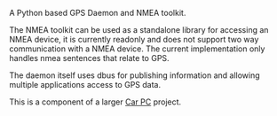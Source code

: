 A Python based GPS Daemon and NMEA toolkit.

The NMEA toolkit can be used as a standalone library for accessing an NMEA device, it is currently readonly and does not support two way communication with a NMEA device. The current implementation only handles nmea sentences that relate to GPS.

The daemon itself uses dbus for publishing information and allowing multiple applications access to GPS data.

This is a component of a larger [Car PC](http://carpc.poweredbypenguins.org/) project.